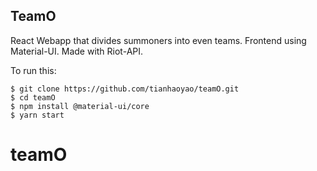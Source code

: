 
## TeamO

React Webapp that divides summoners into even teams. Frontend using Material-UI. Made with Riot-API.

To run this:
```
$ git clone https://github.com/tianhaoyao/teamO.git
$ cd teamO
$ npm install @material-ui/core
$ yarn start
```

# teamO
